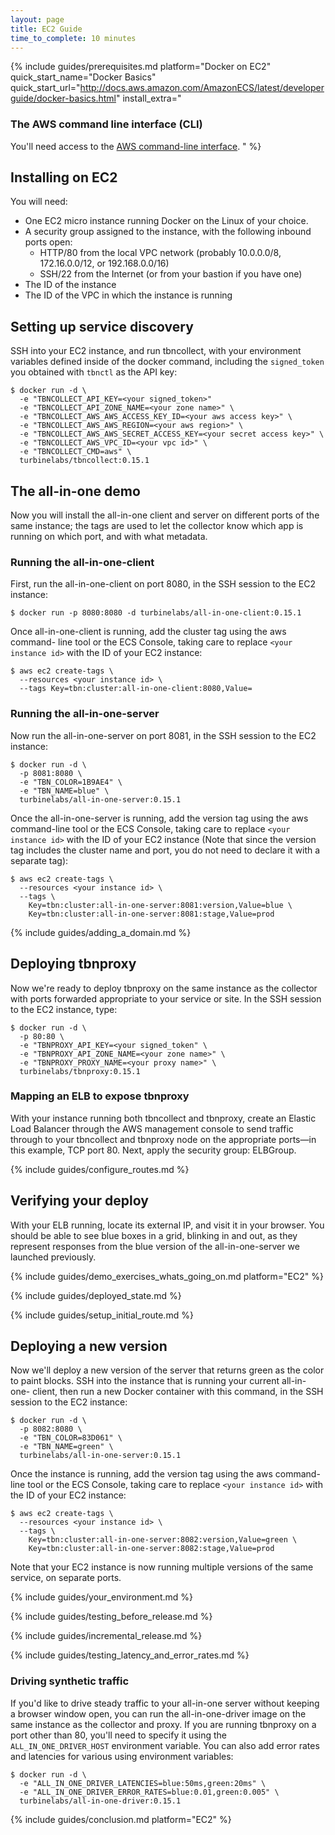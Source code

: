```yaml
---
layout: page
title: EC2 Guide
time_to_complete: 10 minutes
---
```


[//]: # ( Copyright 2018 Turbine Labs, Inc.                                   )
[//]: # ( you may not use this file except in compliance with the License.    )
[//]: # ( You may obtain a copy of the License at                             )
[//]: # (                                                                     )
[//]: # (     http://www.apache.org/licenses/LICENSE-2.0                      )
[//]: # (                                                                     )
[//]: # ( Unless required by applicable law or agreed to in writing, software )
[//]: # ( distributed under the License is distributed on an "AS IS" BASIS,   )
[//]: # ( WITHOUT WARRANTIES OR CONDITIONS OF ANY KIND, either express or     )
[//]: # ( implied. See the License for the specific language governing        )
[//]: # ( permissions and limitations under the License.                      )

[//]: # (Integrating Houston with Docker on EC2)

{%
  include guides/prerequisites.md
  platform="Docker on EC2"
  quick_start_name="Docker Basics"
  quick_start_url="http://docs.aws.amazon.com/AmazonECS/latest/developerguide/docker-basics.html"
  install_extra="
### The AWS command line interface (CLI)
You'll need access to the
[AWS command-line interface](http://docs.aws.amazon.com/cli/latest/userguide/installing.html).
  "
%}

##  Installing on EC2

You will need:

- One EC2 micro instance running Docker on the Linux of your choice.
- A security group assigned to the instance, with the following inbound ports
  open:
  - HTTP/80 from the local VPC network (probably 10.0.0.0/8, 172.16.0.0/12, or
    192.168.0.0/16)
  - SSH/22 from the Internet (or from your bastion if you have one)
- The ID of the instance
- The ID of the VPC in which the instance is running

## Setting up service discovery

SSH into your EC2 instance, and run tbncollect, with your environment variables
defined inside of the docker command, including the `signed_token` you obtained
with `tbnctl` as the API key:

```console
$ docker run -d \
  -e "TBNCOLLECT_API_KEY=<your signed_token>"
  -e "TBNCOLLECT_API_ZONE_NAME=<your zone name>" \
  -e "TBNCOLLECT_AWS_AWS_ACCESS_KEY_ID=<your aws access key>" \
  -e "TBNCOLLECT_AWS_AWS_REGION=<your aws region>" \
  -e "TBNCOLLECT_AWS_AWS_SECRET_ACCESS_KEY=<your secret access key>" \
  -e "TBNCOLLECT_AWS_VPC_ID=<your vpc id>" \
  -e "TBNCOLLECT_CMD=aws" \
  turbinelabs/tbncollect:0.15.1
```

## The all-in-one demo

Now you will install the all-in-one client and server on different ports of the
same instance; the tags are used to let the collector know which app is running
on which port, and with what metadata.

### Running the all-in-one-client

First, run the all-in-one-client on port 8080, in the SSH session to the EC2
instance:

```console
$ docker run -p 8080:8080 -d turbinelabs/all-in-one-client:0.15.1
```

Once all-in-one-client is running, add the cluster tag using the aws command-
line tool or the ECS Console, taking care to replace `<your instance id>` with
the ID of your EC2 instance:

```console
$ aws ec2 create-tags \
  --resources <your instance id> \
  --tags Key=tbn:cluster:all-in-one-client:8080,Value=
```

### Running the all-in-one-server

Now run the all-in-one-server on port 8081, in the SSH session to the EC2
instance:

```console
$ docker run -d \
  -p 8081:8080 \
  -e "TBN_COLOR=1B9AE4" \
  -e "TBN_NAME=blue" \
  turbinelabs/all-in-one-server:0.15.1
```

Once the all-in-one-server is running, add the version tag using the aws
command-line tool or the ECS Console, taking care to replace
`<your instance id>` with the ID of your EC2 instance (Note that since the
version tag includes the cluster name and port, you do not need to declare it
with a separate tag):

```console
$ aws ec2 create-tags \
  --resources <your instance id> \
  --tags \
    Key=tbn:cluster:all-in-one-server:8081:version,Value=blue \
    Key=tbn:cluster:all-in-one-server:8081:stage,Value=prod
```

{% include guides/adding_a_domain.md %}

## Deploying tbnproxy

Now we're ready to deploy tbnproxy on the same instance as the collector with
ports forwarded appropriate to your service or site. In the SSH session to the
EC2 instance, type:

```console
$ docker run -d \
  -p 80:80 \
  -e "TBNPROXY_API_KEY=<your signed_token" \
  -e "TBNPROXY_API_ZONE_NAME=<your zone name>" \
  -e "TBNPROXY_PROXY_NAME=<your proxy name>" \
  turbinelabs/tbnproxy:0.15.1
```

### Mapping an ELB to expose tbnproxy

With your instance running both tbncollect and tbnproxy, create an Elastic Load
Balancer through the AWS management console to send traffic through to your
tbncollect and tbnproxy node on the appropriate ports—in this example, TCP
port 80. Next, apply the security group: ELBGroup.

{% include guides/configure_routes.md %}

## Verifying your deploy

With your ELB running, locate its external IP, and visit it in your browser.
You should be able to see blue boxes in a grid, blinking in and out, as they
represent responses from the blue version of the all-in-one-server we launched
previously.

{%
  include guides/demo_exercises_whats_going_on.md
  platform="EC2"
%}

{% include guides/deployed_state.md %}

{% include guides/setup_initial_route.md %}

## Deploying a new version

Now we'll deploy a new version of the server that returns green as the color to
paint blocks. SSH into the instance that is running your current all-in-one-
client, then run a new Docker container with this command, in the SSH session to
the EC2 instance:

```console
$ docker run -d \
  -p 8082:8080 \
  -e "TBN_COLOR=83D061" \
  -e "TBN_NAME=green" \
  turbinelabs/all-in-one-server:0.15.1
```

Once the instance is running, add the version tag using the aws
command-line tool or the ECS Console, taking care to replace
`<your instance id>` with the ID of your EC2 instance:

```console
$ aws ec2 create-tags \
  --resources <your instance id> \
  --tags \
    Key=tbn:cluster:all-in-one-server:8082:version,Value=green \
    Key=tbn:cluster:all-in-one-server:8082:stage,Value=prod
```

Note that your EC2 instance is now running multiple versions of the same service, on separate ports.

{% include guides/your_environment.md %}

{% include guides/testing_before_release.md %}

{% include guides/incremental_release.md %}

{% include guides/testing_latency_and_error_rates.md %}

### Driving synthetic traffic

If you'd like to drive steady traffic to your all-in-one server without keeping
a browser window open, you can run the all-in-one-driver image on the same
instance as the collector and proxy. If you are running tbnproxy on a port other
than 80, you'll need to specify it using the `ALL_IN_ONE_DRIVER_HOST`
environment variable. You can also add error rates and latencies for various
using environment variables:

```console
$ docker run -d \
  -e "ALL_IN_ONE_DRIVER_LATENCIES=blue:50ms,green:20ms" \
  -e "ALL_IN_ONE_DRIVER_ERROR_RATES=blue:0.01,green:0.005" \
  turbinelabs/all-in-one-driver:0.15.1
```

{% include guides/conclusion.md
   platform="EC2"
%}
